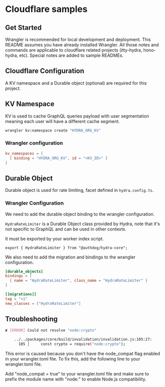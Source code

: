 # Cloudflare samples

## Get Started

Wrangler is recommended for local development and deployment. This README assumes you have already installed Wrangler.
All those notes and commands are applicable to cloudflare related projects (itty-hydra, hono-hydra, etc). Special notes are added to sample READMEs.

## Cloudflare Configuration

A KV namespace and a Durable object (optional) are required for this project.

## KV Namespace

KV is used to cache GraphQL queries payload with user segmentation meaning each user will have a different cache segment.

```bash
wrangler kv:namespace create "HYDRA_ORG_KV"
```

### Wrangler configuration

```toml
kv_namespaces = [
  { binding = "HYDRA_ORG_KV", id = "<KV_ID>" }
]
```

## Durable Object

Durable object is used for rate limiting, facet defined in `hydra.config.ts`.

### Wrangler Configuration

We need to add the durable object binding to the wrangler configuration.

`HydraRateLimiter` is a Durable Object class provided by Hydra, note that it's not specific to GraphQL and can be used in other contexts.

It must be exported by your worker index script.

`export { HydraRateLimiter } from "@authdog/hydra-core";`

We also need to add the migration and bindings to the wrangler configuration.

```toml
[durable_objects]
bindings = [
  { name = "HydraRateLimiter", class_name = "HydraRateLimiter" }
]

[[migrations]]
tag = "v1"
new_classes = ["HydraRateLimiter"]
```


## Troubleshooting

```bash
✘ [ERROR] Could not resolve "node:crypto"

    ../../packages/core/build/invalidation/invalidation.js:105:27:
      105 │     const crypto = require("node:crypto");
```
This error is caused because you don't have the node_compat flag enabled in your wrangler.toml file. To fix this, add the following line to your wrangler.toml file.

Add "node_compat = true" to your wrangler.toml file and make sure to prefix the module name with "node:" to enable Node.js compatibility.


